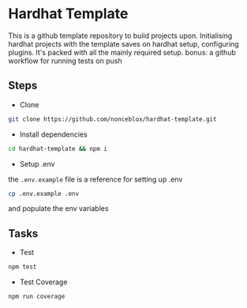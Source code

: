 # Hardhat Template

This is a github template repository to build projects upon. Initialising hardhat projects with the template saves on hardhat setup, configuring plugins. It's packed with all the mainly required setup. bonus: a github workflow for running tests on push

## Steps

-   Clone

```sh
git clone https://github.com/nonceblox/hardhat-template.git
```

-   Install dependencies

```sh
cd hardhat-template && npm i
```

-   Setup .env

the `.env.example` file is a reference for setting up .env

```sh
cp .env.example .env
```

and populate the env variables

## Tasks

-   Test

```sh
npm test
```

-   Test Coverage

```sh
npm run coverage
```
